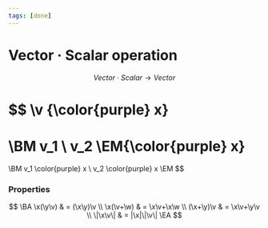 ```yaml
---
tags: [done]
---
```


# Vector · Scalar operation

$$
	Vector \cdot Scalar \to Vector
$$

$$
\v {\color{purple} x}
=
\BM v_1 \\ v_2 \EM{\color{purple} x}
=
\BM v_1 \color{purple} x \\ v_2 \color{purple} x \EM
$$

<!--
### Визуализация
<iframe
  	width="550"
	height="550"
	frameborder="no"
	src="https://alextheartisan.github.io/algebra/vector-scaling/index.html"
/>
-->

### Properties

$$
\BA
	\x(\y\v) & = (\x\y)\v \\
	\x(\v+\w) & = \x\v+\x\w	\\
	(\x+\y)\v & = \x\v+\y\v \\
	\|\x\v\| & = |\x|\|\v\|
\EA
$$
